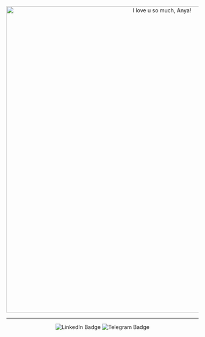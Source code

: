 <div id="header" align="center">
  <img src="https://github.com/rcarmen-btc/rcarmen-btc/blob/main/riserlarenss.gif" alt="I love u so much, Anya!" title="I love u so much, Anya!" width="800"  align="middle"/>
  <br>
  <hr>
  <div id="badges">
  <img src="https://img.shields.io/badge/LinkedIn-blue?style=flat&logo=linkedin&logoColor=white" alt="LinkedIn Badge"/>
  <img src="https://img.shields.io/badge/Telegram-blue?style=flat&logo=telegram&logoColor=white" alt="Telegram Badge"/>
</div>
</div>
